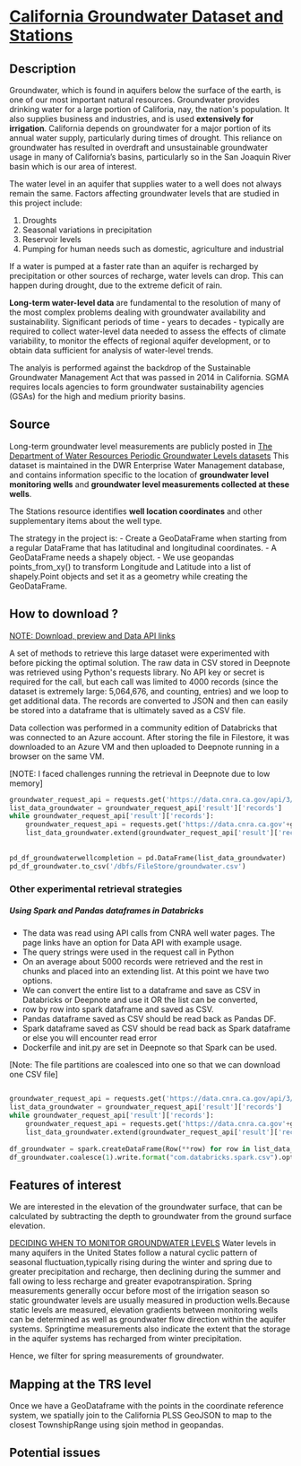 # [California Groundwater Dataset and Stations](https://cdec.water.ca.gov/)

## Description
Groundwater, which is found in aquifers below the surface of the earth, is one of our most important natural resources. 
Groundwater provides drinking water for a large portion of Califoria, nay, the nation's population. It also supplies business and industries, and is used **extensively 
for irrigation**. California depends on groundwater for a major portion of its annual water supply, particularly during times of drought.
This reliance on groundwater has resulted in overdraft and unsustainable groundwater usage in many of California’s basins, 
particularly so in the San Joaquin River basin which is our area of interest.

The water level in an aquifer that supplies water to a well does not always remain the same. Factors affecting groundwater levels that are studied in this project include:
 1. Droughts
 2. Seasonal variations in precipitation
 3. Reservoir levels
 4. Pumping for human needs such as domestic, agriculture and industrial
 
 If a water is pumped at a faster rate than an aquifer is recharged by precipitation or other sources of recharge, water levels can drop. 
 This can happen during drought, due to the extreme deficit of rain.

**Long-term water-level data** are fundamental to the resolution of many of the most complex problems dealing with groundwater availability and sustainability. 
Significant periods of time - years to decades - typically are required to collect water-level data needed to assess the effects of climate variability, 
to monitor the effects of regional aquifer development, or to obtain data sufficient for analysis of water-level trends.

[](https://water.ca.gov/programs/groundwater-management/sgma-groundwater-management)
The analyis is performed against the backdrop of the Sustainable Groundwater Management Act that was passed in 2014 in California. SGMA requires locals agencies 
to form groundwater sustainability agencies (GSAs) for the high and medium priority basins.


## Source

Long-term groundwater level measurements are publicly posted in [The Department of Water Resources Periodic Groundwater Levels datasets](https://data.cnra.ca.gov/dataset/periodic-groundwater-level-measurements)
This dataset is maintained in the DWR Enterprise Water Management database, and contains information specific to the location of **groundwater level monitoring wells**
 and **groundwater level measurements collected at these wells**.
 
The Stations resource identifies **well location coordinates** and other supplementary items about the well type.

The strategy in the project is:
     - Create a GeoDataFrame when starting from a regular DataFrame that has latitudinal and longitudinal coordinates.
     - A GeoDataFrame needs a shapely object.
     -  We use geopandas points_from_xy() to transform Longitude and Latitude into a list of shapely.Point objects and set it as a geometry while creating 
        the GeoDataFrame.

## How to download ?
[NOTE: Download, preview and Data API links](https://data.cnra.ca.gov/dataset/dd9b15f5-6d08-4d8c-bace-37dc761a9c08/resource/bfa9f262-24a1-45bd-8dc8-138bc8107266/download/measurements.csv)

A set of methods to retrieve this large dataset were experimented with before picking the optimal solution. The raw data in CSV stored in Deepnote was retrieved 
using Python's requests library. No API key or secret is required for the call, but each call was limited to 4000 records (since the dataset is extremely large:
 5,064,676, and counting, entries) and we loop to get additional data. The records are converted to JSON and then can easily be stored into a dataframe that is 
 ultimately saved as a CSV file.

Data collection was performed in a community edition of Databricks that was connected to an Azure account. After storing the file in Filestore, it was downloaded to an Azure VM
and then uploaded to Deepnote running in a browser on the same VM.

[NOTE: I faced challenges running the retrieval in Deepnote due to low memory] 

```python
groundwater_request_api = requests.get('https://data.cnra.ca.gov/api/3/action/datastore_search?resource_id=bfa9f262-24a1-45bd-8dc8-138bc8107266&limit=4000').json()
list_data_groundwater = groundwater_request_api['result']['records']
while groundwater_request_api['result']['records']:
    groundwater_request_api = requests.get('https://data.cnra.ca.gov'+groundwater_request_api['result']['_links']["next"]).json()
    list_data_groundwater.extend(groundwater_request_api['result']['records'])
    
    
pd_df_groundwaterwellcompletion = pd.DataFrame(list_data_groundwater)
pd_df_groundwater.to_csv('/dbfs/FileStore/groundwater.csv')

```

### Other experimental retrieval strategies

##### Using Spark and Pandas dataframes in Databricks 
- The data was read using API calls from CNRA well water pages. The page links have an option for Data API with example usage. 
- The query strings were used in the request call in Python
- On an average about 5000 records were retrieved and the rest in chunks and placed into an extending list. At this point we have two options.
-  We can convert the entire list to a dataframe and save as CSV in Databricks or Deepnote and use it OR the list can be converted,
-  row by row into spark dataframe and saved as CSV.
- Pandas dataframe saved as CSV should be read back as Pandas DF.
- Spark dataframe saved as CSV should be read back as Spark dataframe or else you will encounter read error
- Dockerfile and init.py are set in Deepnote so that Spark can be used.

[Note: The file partitions are coalesced into one so that we can download one CSV file]
```python

groundwater_request_api = requests.get('https://data.cnra.ca.gov/api/3/action/datastore_search?resource_id=bfa9f262-24a1-45bd-8dc8-138bc8107266&limit=4000').json()
list_data_groundwater = groundwater_request_api['result']['records']
while groundwater_request_api['result']['records']:
    groundwater_request_api = requests.get('https://data.cnra.ca.gov'+groundwater_request_api['result']['_links']["next"]).json()
    list_data_groundwater.extend(groundwater_request_api['result']['records'])
    
df_groundwater = spark.createDataFrame(Row(**row) for row in list_data_groundwater)
df_groundwater.coalesce(1).write.format("com.databricks.spark.csv").option("header", "true").save("dbfs:/FileStore/WaterWell/groundwater.csv")    

```

## Features of interest

We are interested in the elevation of the groundwater surface, that can be calculated by subtracting the depth to groundwater from the ground surface elevation.

[DECIDING WHEN TO MONITOR GROUNDWATER LEVELS](https://www.countyofcolusa.org/DocumentCenter/View/4260/Series1Article4-GroundwaterLevelMonitoring?bidId=#:~:text=The%20elevation%20of%20the%20groundwater,groundwater%20flow%20can%20be%20determined.&text=Figure%201.)
Water levels in many aquifers in the United States follow a natural cyclic pattern of seasonal fluctuation,typically rising during the winter and spring due to greater precipitation and recharge, 
then declining during the summer and fall owing to less recharge and greater evapotranspiration. Spring measurements generally occur before most of the irrigation season so static groundwater levels are
usually measured in production wells.Because static levels are measured, elevation gradients between monitoring wells can be determined as well as groundwater flow direction within the aquifer systems.
Springtime measurements also indicate the extent that the storage in the aquifer systems has recharged from winter precipitation.
 
Hence, we filter for spring measurements of groundwater.

## Mapping at the TRS level
Once we have a GeoDataframe with the points in the coordinate reference system, we spatially join to the California PLSS GeoJSON to map to the closest TownshipRange using sjoin method in geopandas.

## Potential issues


